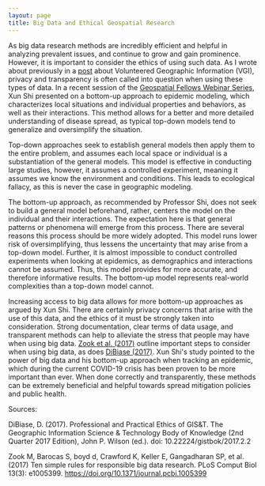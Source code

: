 ```yaml
---
layout: page
title: Big Data and Ethical Geospatial Research
---
```


As big data research methods are incredibly efficient and helpful in analyzing prevalent issues, and continue to grow and gain prominence. However, it is important to consider the ethics of using such data. As I wrote about previously in a [post](ethics.md) about Volunteered Geographic Information (VGI), privacy and transparency is often called into question when using these types of data. In a recent session of the [Geospatial Fellows Webinar Series](https://gsi.cigi.illinois.edu/geospatial-fellows-webinar-series/), Xun Shi presented on a bottom-up approach to epidemic modeling, which characterizes local situations and individual properties and behaviors, as well as their interactions. This method allows for a better and more detailed understanding of disease spread, as typical top-down models tend to generalize and oversimplify the situation.

Top-down approaches seek to establish general models then apply them to the entire problem, and assumes each local space or individual is a substantiation of the general models. This model is effective in conducting large studies, however, it assumes a controlled experiment, meaning it assumes we know the environment and conditions. This leads to ecological fallacy, as this is never the case in geographic modeling.

The bottom-up approach, as recommended by Professor Shi, does not seek to build a general model beforehand, rather, centers the model on the individual and their interactions. The expectation here is that general patterns or phenomena will emerge from this process. There are several reasons this process should be more widely adopted. This model runs lower risk of oversimplifying, thus lessens the uncertainty that may arise from a top-down model. Further, it is almost impossible to conduct controlled experiments when looking at epidemics, as demographics and interactions cannot be assumed. Thus, this model provides for more accurate, and therefore informative results. The bottom-up model represents real-world complexities than a top-down model cannot.

Increasing access to big data allows for more bottom-up approaches as argued by Xun Shi. There are certainly privacy concerns that arise with the use of this data, and the ethics of it must be strongly taken into consideration. Strong documentation, clear terms of data usage, and transparent methods can help to alleviate the stress that people may have when using big data. [Zook et al. (2017)](https://journals.plos.org/ploscompbiol/article?id=10.1371/journal.pcbi.1005399) outline important steps to consider when using big data, as does [DiBiase (2017)](https://gistbok.ucgis.org/bok-topics/professional-and-practical-ethics-gist). Xun Shi's study pointed to the power of big data and his bottom-up approach when tracking an epidemic, which during the current COVID-19 crisis has been proven to be more important than ever. When done correctly and transparently, these methods can be extremely beneficial and helpful towards spread mitigation policies and public health.

Sources:

DiBiase, D. (2017). Professional and Practical Ethics of GIS&T. The Geographic Information Science & Technology Body of Knowledge (2nd Quarter 2017 Edition), John P. Wilson (ed.). doi: 10.22224/gistbok/2017.2.2

Zook M, Barocas S, boyd d, Crawford K, Keller E, Gangadharan SP, et al. (2017) Ten simple rules for responsible big data research. PLoS Comput Biol 13(3): e1005399. https://doi.org/10.1371/journal.pcbi.1005399
